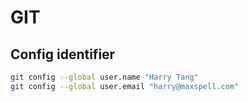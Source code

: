 # GIT

## Config identifier

```bash
git config --global user.name "Harry Tang"
git config --global user.email "harry@maxspell.com"
```
